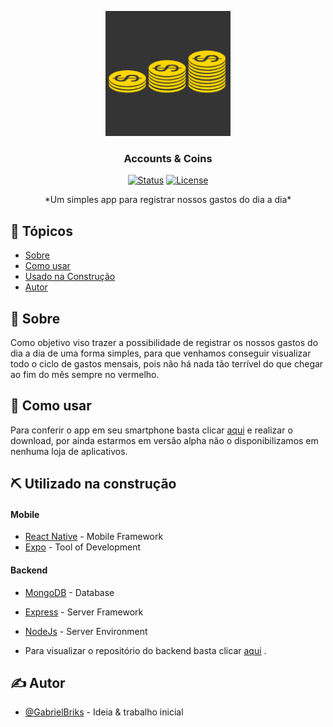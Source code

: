<p align="center">
  <a href="" rel="noopener">
 <img width=200px height=200px src="./mobile/assets/icon.png" alt="Project logo"></a>
</p>

<h3 align="center">Accounts & Coins</h3>

<div align="center">

[![Status](https://img.shields.io/badge/status-active-success.svg)]()
[![License](https://img.shields.io/badge/license-MIT-blue.svg)](/LICENSE)

</div>

 <!-- Few lines describing your project. -->

<p align="center"> *Um simples app para registrar nossos gastos do dia a dia*
    <br> 
</p>

## 📝 Tópicos

- [Sobre](#about)
- [Como usar](#usage)
- [Usado na Construção](#built_using)
- [Autor](#authors)

## 🧐 Sobre <a name = "about"></a>
 
 Como objetivo viso trazer a possibilidade de registrar os nossos gastos do dia a dia de uma forma simples, para que venhamos conseguir visualizar todo o ciclo de gastos mensais, pois não há nada tão terrível do que chegar ao fim do mês sempre no vermelho.

## 🎈 Como usar <a name="usage"></a>

Para conferir o app em seu smartphone basta clicar [aqui](ttps://expo.io/artifacts/5739e0a5-f867-4a20-b3b2-191221235696) e realizar o download, por ainda estarmos em 
versão alpha não o disponibilizamos em nenhuma loja de aplicativos.


<!-- ## 🚀 Deployment <a name = "deployment"></a>

Add additional notes about how to deploy this on a live system. -->

## ⛏️ Utilizado na construção <a name = "built_using"></a>

#### Mobile
- [React Native](https://reactnative.dev/) - Mobile Framework
- [Expo](https://expo.io/learn) - Tool of Development
  
#### Backend
- [MongoDB](https://www.mongodb.com/) - Database
- [Express](https://expressjs.com/) - Server Framework
- [NodeJs](https://nodejs.org/en/) - Server Environment

- Para visualizar o repositório do backend basta clicar [aqui](https://github.com/gabrielbriks/accounts.coins/tree/deploy/backend) .

## ✍️ Autor <a name = "authors"></a>

- [@GabrielBriks](https://github.com/gabrielbriks) - Ideia & trabalho inicial



<!-- ## 🎉 Acknowledgements <a name = "acknowledgement"></a>

- Hat tip to anyone whose code was used
- Inspiration
- References -->

